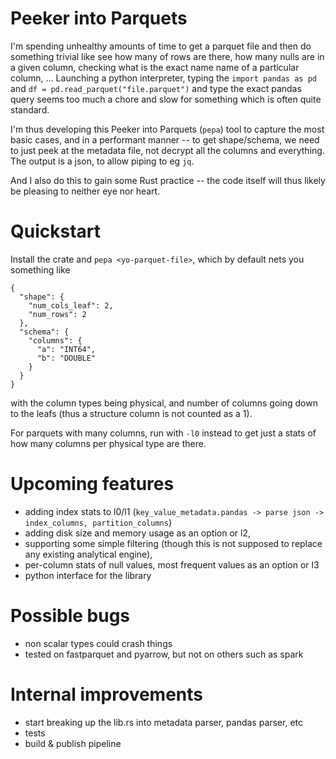 # Peeker into Parquets

I'm spending unhealthy amounts of time to get a parquet file and then do something trivial like see how many of rows are there, how many nulls are in a given column, checking what is the exact name name of a particular column, ...
Launching a python interpreter, typing the `import pandas as pd` and `df = pd.read_parquet("file.parquet")` and type the exact pandas query seems too much a chore and slow for something which is often quite standard.

I'm thus developing this Peeker into Parquets (`pepa`) tool to capture the most basic cases, and in a performant manner -- to get shape/schema, we need to just peek at the metadata file, not decrypt all the columns and everything.
The output is a json, to allow piping to eg `jq`.

And I also do this to gain some Rust practice -- the code itself will thus likely be pleasing to neither eye nor heart.

# Quickstart

Install the crate and `pepa <yo-parquet-file>`, which by default nets you something like
```
{
  "shape": {
    "num_cols_leaf": 2,
    "num_rows": 2
  },
  "schema": {
    "columns": {
      "a": "INT64",
      "b": "DOUBLE"
    }
  }
}
```
with the column types being physical, and number of columns going down to the leafs (thus a structure column is not counted as a 1).

For parquets with many columns, run with `-l0` instead to get just a stats of how many columns per physical type are there.

# Upcoming features
 - adding index stats to l0/l1 (`key_value_metadata.pandas -> parse json -> index_columns, partition_columns`)
 - adding disk size and memory usage as an option or l2,
 - supporting some simple filtering (though this is not supposed to replace any existing analytical engine),
 - per-column stats of null values, most frequent values as an option or l3
 - python interface for the library

# Possible bugs
 - non scalar types could crash things
 - tested on fastparquet and pyarrow, but not on others such as spark

# Internal improvements
 - start breaking up the lib.rs into metadata parser, pandas parser, etc
 - tests
 - build & publish pipeline
